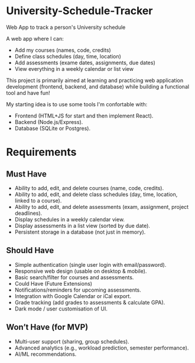 # University-Schedule-Tracker
Web App to track a person's University schedule

A web app where I can:
- Add my courses (names, code, credits)
- Define class schedules (day, time, location)
- Add assessments (exame dates, assignments, due dates)
- View everything in a weekly calendar or list view

This project is primarily aimed at learning and practicing web application development (frontend, backend, and database) while building a functional tool and have fun!

My starting idea is to use some tools I'm confortable with:
- Frontend (HTML+JS for start and then implement React).
- Backend (Node.js/Express).
- Database (SQLite or Postgres).

# Requirements

## Must Have

- Ability to add, edit, and delete courses (name, code, credits).
- Ability to add, edit, and delete class schedules (day, time, location, linked to a course).
- Ability to add, edit, and delete assessments (exam, assignment, project deadlines).
- Display schedules in a weekly calendar view.
- Display assessments in a list view (sorted by due date).
- Persistent storage in a database (not just in memory).

## Should Have

- Simple authentication (single user login with email/password).
- Responsive web design (usable on desktop & mobile).
- Basic search/filter for courses and assessments.
- Could Have (Future Extensions)
- Notifications/reminders for upcoming assessments.
- Integration with Google Calendar or iCal export.
- Grade tracking (add grades to assessments & calculate GPA).
- Dark mode / user customisation of UI.

## Won’t Have (for MVP)

- Multi-user support (sharing, group schedules).
- Advanced analytics (e.g., workload prediction, semester performance).
- AI/ML recommendations.

